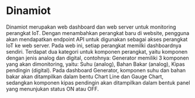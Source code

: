 # Dinamiot
Dinamiot merupakan web dashboard dan web server untuk monitoring perangkat IoT. Dengan menambahkan perangkat baru di website, pengguna akan mendapatkan endpoint API untuk digunakan sebagai akses perangkat IoT ke web server. Pada web ini, setiap perangkat memilki dashboardnya sendiri. Terdapat dua kategori untuk komponen perangkat, yaitu komponen dengan jenis analog dan digital, contohnya: Generator memiliki 3 komponen yang akan dimonitoring, yaitu: Suhu (analog), Bahan Bakar (analog), Kipas pendingin (digital). Pada dashboard Generator, komponen suhu dan bahan bakar akan ditampilkan dalam bentu Chart Line dan Gauge Chart, sedangkan komponen kipas pendingin akan ditampilkan dalam bentuk panel yang menunjukan status ON atau OFF.
